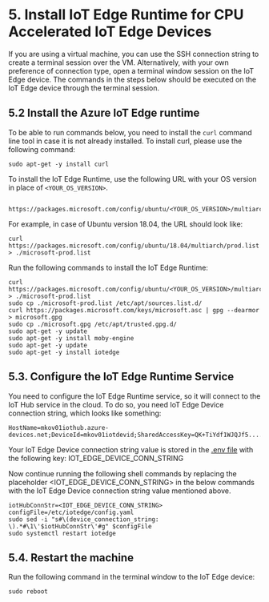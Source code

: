 # 5. Install IoT Edge Runtime for CPU Accelerated IoT Edge Devices

If you are using a virtual machine, you can use the SSH connection string to create a terminal session over the VM. Alternatively, with your own preference of connection type, open a terminal window session on the IoT Edge device. The commands in the steps below should be executed on the IoT Edge device through the terminal session.

## 5.2 Install the Azure IoT Edge runtime

To be able to run commands below, you need to install the `curl` command line tool in case it is not already installed. To install curl, please use the following command:

```shell
sudo apt-get -y install curl
```

To install the IoT Edge Runtime, use the following URL with your OS version in place of `<YOUR_OS_VERSION>`.  
```
    https://packages.microsoft.com/config/ubuntu/<YOUR_OS_VERSION>/multiarch/prod.list
```

For example, in case of Ubuntu version 18.04, the URL should look like:
```
curl https://packages.microsoft.com/config/ubuntu/18.04/multiarch/prod.list > ./microsoft-prod.list
```  

Run the following commands to install the IoT Edge Runtime:

```shell
curl https://packages.microsoft.com/config/ubuntu/<YOUR_OS_VERSION>/multiarch/prod.list > ./microsoft-prod.list
sudo cp ./microsoft-prod.list /etc/apt/sources.list.d/
curl https://packages.microsoft.com/keys/microsoft.asc | gpg --dearmor > microsoft.gpg
sudo cp ./microsoft.gpg /etc/apt/trusted.gpg.d/
sudo apt-get -y update
sudo apt-get -y install moby-engine
sudo apt-get -y update
sudo apt-get -y install iotedge
```

## 5.3. Configure the IoT Edge Runtime Service
You need to configure the IoT Edge Runtime service, so it will connect to the IoT Hub service in the cloud. To do so, you need IoT Edge Device connection string, which looks like something:  

```
HostName=mkov01iothub.azure-devices.net;DeviceId=mkov01iotdevid;SharedAccessKey=QK+TiYdf1WJQJf5..........oczt1S634yI=  
```  

Your IoT Edge Device connection string value is stored in the [.env file](.env) with the following key: IOT_EDGE_DEVICE_CONN_STRING   

Now continue running the following shell commands by replacing the placeholder <IOT_EDGE_DEVICE_CONN_STRING> in the below commands with the IoT Edge Device connection string value mentioned above.

```shell
iotHubConnStr=<IOT_EDGE_DEVICE_CONN_STRING>
configFile=/etc/iotedge/config.yaml
sudo sed -i "s#\(device_connection_string: \).*#\1\'$iotHubConnStr\'#g" $configFile
sudo systemctl restart iotedge
```  

## 5.4. Restart the machine
Run the following command in the terminal window to the IoT Edge device:

```shell
sudo reboot
```
